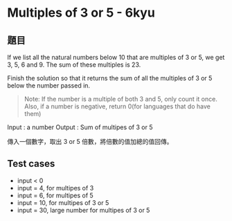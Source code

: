 # Multiples of 3 or 5 - 6kyu

## 題目

If we list all the natural numbers below 10 that are multiples of 3 or 5, we get 3, 5, 6 and 9. The sum of these multiples is 23.

Finish the solution so that it returns the sum of all the multiples of 3 or 5 below the number passed in.

> Note: If the number is a multiple of both 3 and 5, only count it once. Also, if a number is negative, return 0(for languages that do have them)

Input : a number
Output : Sum of multipes of 3 or 5

傳入一個數字，取出 3 or 5 倍數，將倍數的值加總的值回傳。

## Test cases

* input < 0
* input = 4, for multipes of 3
* input = 6, for multipes of 5
* input = 10, for multipes of 3 or 5
* input = 30, large number for multipes of 3 or 5
